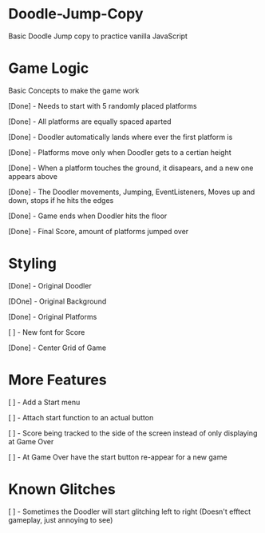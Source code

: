 # Doodle-Jump-Copy
Basic Doodle Jump copy to practice vanilla JavaScript



# Game Logic

Basic Concepts to make the game work

[Done] - Needs to start with 5 randomly placed platforms

[Done] - All platforms are equally spaced aparted

[Done] - Doodler automatically lands where ever the first platform is

[Done] - Platforms move only when Doodler gets to a certian height

[Done] - When a platform touches the ground, it disapears, and a new one appears above

[Done] - The Doodler movements, Jumping, EventListeners, Moves up and down, stops if he hits the edges

[Done] -  Game ends when Doodler hits the floor

[Done] - Final Score, amount of platforms jumped over



# Styling

[Done] - Original Doodler

[DOne] - Original Background

[Done] - Original Platforms

[ ] - New font for Score

[Done] - Center Grid of Game



# More Features

[ ] - Add a Start menu

[ ] -  Attach start function to an actual button

[ ] - Score being tracked to the side of the screen instead of only displaying at Game Over

[ ] - At Game Over have the start button re-appear for a new game



# Known Glitches

[ ] - Sometimes the Doodler will start glitching left to right (Doesn't efftect gameplay, just annoying to see)